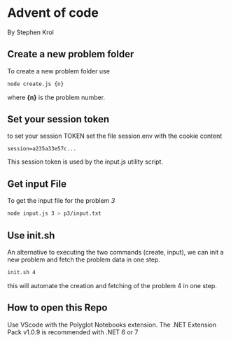 # Advent of code

By Stephen Krol

## Create a new problem folder
To create a new problem folder use
```` bash
node create.js {n}
````

where __{n}__ is the problem number.

## Set your session token
to set your session TOKEN
set the file session.env with the cookie content
```text
session=a235a33e57c...
```
This session token is used by the input.js utility script.

## Get input File

To get the input file for the problem _3_
```bash
node input.js 3 > p3/input.txt
```

## Use init.sh 
An alternative to executing the two commands (create, input), we can init a new problem and fetch the problem data in one step.
```bash
init.sh 4
````
this will automate the creation and fetching of the problem 4 in one step.


## How to open this Repo
Use VScode with the Polyglot Notebooks extension.
The .NET Extension Pack v1.0.9 is recommended with .NET 6 or 7
